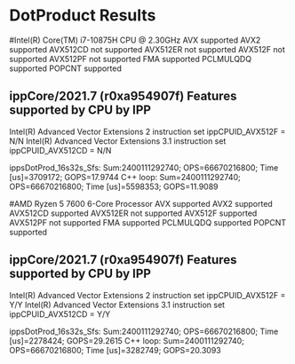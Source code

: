 # DotProduct  Results

#Intel(R) Core(TM) i7-10875H CPU @ 2.30GHz
AVX supported
AVX2 supported
AVX512CD not supported
AVX512ER not supported
AVX512F not supported
AVX512PF not supported
FMA supported
PCLMULQDQ supported
POPCNT supported



ippCore/2021.7 (r0xa954907f)
Features supported by CPU       by IPP
-----------------------------------------
Intel(R) Advanced Vector Extensions 2 instruction set
  ippCPUID_AVX512F    = N/N
Intel(R) Advanced Vector Extensions 3.1 instruction set
  ippCPUID_AVX512CD   = N/N

ippsDotProd_16s32s_Sfs: Sum:2400111292740; OPS=66670216800; Time [us]=3709172; GOPS=17.9744
C++ loop: Sum=2400111292740; OPS=66670216800; Time [us]=5598353; GOPS=11.9089


#AMD Ryzen 5 7600 6-Core Processor
AVX supported
AVX2 supported
AVX512CD supported
AVX512ER not supported
AVX512F supported
AVX512PF not supported
FMA supported
PCLMULQDQ supported
POPCNT supported



ippCore/2021.7 (r0xa954907f)
Features supported by CPU       by IPP
-----------------------------------------
Intel(R) Advanced Vector Extensions 2 instruction set
  ippCPUID_AVX512F    = Y/Y
Intel(R) Advanced Vector Extensions 3.1 instruction set
  ippCPUID_AVX512CD   = Y/Y

ippsDotProd_16s32s_Sfs: Sum:2400111292740; OPS=66670216800; Time [us]=2278424; GOPS=29.2615
C++ loop: Sum=2400111292740; OPS=66670216800; Time [us]=3282749; GOPS=20.3093


